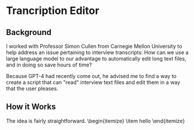 # Trancription Editor

## Background

I worked with Professor Simon Cullen from Carnegie Mellon University to help address an issue pertaining to interview transcripts: How can we use a large language model to our advantage to automatically edit long text files, and in doing so save hours of time? 

Because GPT-4 had recently come out, he advised me to find a way to create a script that can "read" interview text files and edit them in a way that the user pleases. 

## How it Works 

The idea is fairly straightforward. 
\begin{itemize}
  \item hello
\end{itemize}

